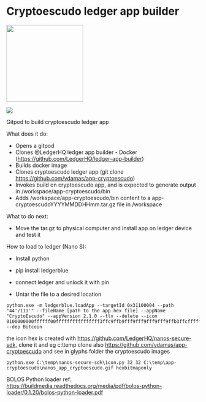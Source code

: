 # Cryptoescudo ledger app builder

 <img src="https://www.cryptoescudo.pt/images/logo.png" width="200">
 
 <a href="https://gitpod.io/#https://github.com/vdamas/app-cryptoescudo-builder" target="_blank"><img src="https://gitpod.io/button/open-in-gitpod.svg"></a>
  
Gitpod to build cryptoescudo ledger app<br/>

What does it do:
 - Opens a gitpod 
 - Clones @LedgerHQ ledger app builder - Docker (https://github.com/LedgerHQ/ledger-app-builder)
 - Builds docker image 
 - Clones cryptoescudo ledger app (git clone https://github.com/vdamas/app-cryptoescudo)
 - Invokes build on cryptoescudo app, and is expected to generate output in /workspace/app-cryptoescudo/bin
 - Adds /workspace/app-cryptoescudo/bin content to a app-cryptoescudoYYYYMMDDHHmm.tar.gz file in /workspace

What to do next:
 - Move the tar.gz to physical computer and install app on ledger device and test it

How to load to ledger (Nano S):
 - Install python
 - pip install ledgerblue

 - connect ledger and unlock it with pin
 - Untar the file to a desired location
 
 ```
 python.exe -m ledgerblue.loadApp --targetId 0x31100004 --path "44'/111'" --fileName [path to the app.hex file] --appName "CryptoEscudo" --appVersion 2.1.0 --tlv --delete --icon 0100000000ffffff00ffffffffffffffff3ffc9ffb9fff9fff9fff9fff9ffb3ffcffffffffffffffff --dep Bitcoin
 ```
 
 the icon hex is created with https://github.com/LedgerHQ/nanos-secure-sdk, clone it and eg c:\temp 
 clone also https://github.com/vdamas/app-cryptoescudo and see in glyphs folder the cryptoescudo images 
 ```
 python.exe C:\temp\nanos-secure-sdk\icon.py 32 32 C:\temp\app-cryptoescudo\nanos_app_cryptoescudo.gif hexbitmaponly
 ```
 
 BOLOS Python loader ref: https://buildmedia.readthedocs.org/media/pdf/bolos-python-loader/0.1.20/bolos-python-loader.pdf

